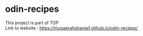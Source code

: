 # odin-recipes
This project is part of TOP<br/>
Link to website : https://mugaerahshareef.github.io/odin-recipes/

